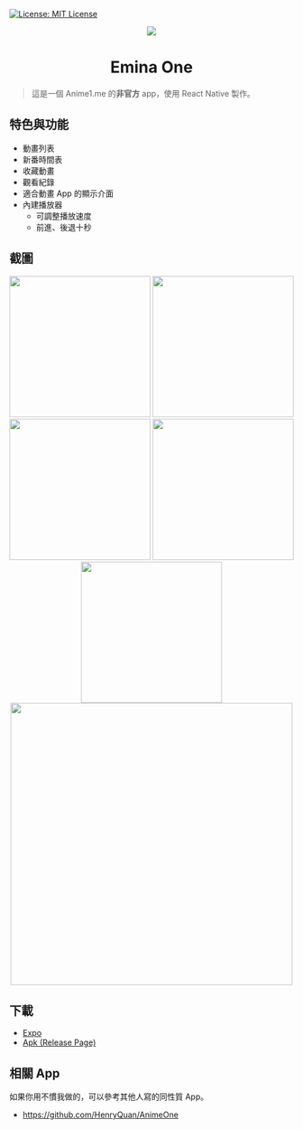 <p>
  <a href="https://github.com/splitline/emina-one/blob/master/LICENSE" target="_blank">
    <img alt="License: MIT License" src="https://img.shields.io/badge/License-MIT License-yellow.svg" />
  </a>
</p>

<div align="center">
  <img src="https://github.com/splitline/emina-one/blob/master/assets/icon.png?raw=true" align="center" />
  <h1>Emina One</h1>
</div>


> 這是一個 Anime1.me 的**非官方** app，使用 React Native 製作。

## 特色與功能
- 動畫列表
- 新番時間表
- 收藏動畫
- 觀看紀錄
- 適合動畫 App 的顯示介面
- 內建播放器
  - 可調整播放速度
  - 前進、後退十秒

## 截圖

<div align="center">
<img src="https://github.com/splitline/emina-one/blob/master/screenshots/animeList.png?raw=true" width="250" />
<img src="https://github.com/splitline/emina-one/blob/master/screenshots/calendar.png?raw=true" width="250" />
<img src="https://github.com/splitline/emina-one/blob/master/screenshots/favorites.png?raw=true" width="250" />
<img src="https://github.com/splitline/emina-one/blob/master/screenshots/watchHistory.png?raw=true" width="250" />
<img src="https://github.com/splitline/emina-one/blob/master/screenshots/videoScreen.png?raw=true" width="250" />
<img src="https://github.com/splitline/emina-one/blob/master/screenshots/player.png?raw=true" width="500" />
</div>

## 下載
- [Expo](https://expo.io/@splitline/eminaOne)
- [Apk (Release Page)](https://github.com/splitline/emina-one/releases)

## 相關 App
如果你用不慣我做的，可以參考其他人寫的同性質 App。
- https://github.com/HenryQuan/AnimeOne

